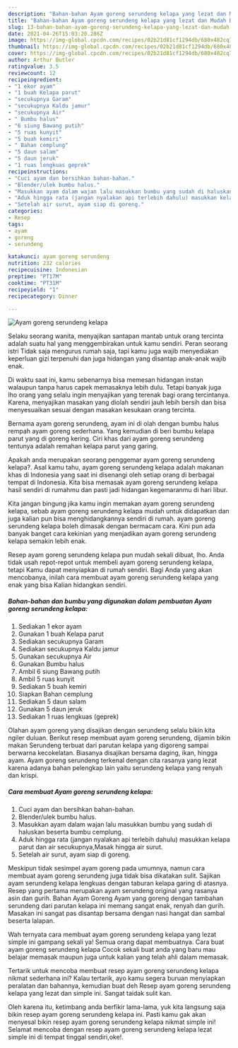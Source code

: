 ```yaml
---
description: "Bahan-bahan Ayam goreng serundeng kelapa yang lezat dan Mudah Dibuat"
title: "Bahan-bahan Ayam goreng serundeng kelapa yang lezat dan Mudah Dibuat"
slug: 13-bahan-bahan-ayam-goreng-serundeng-kelapa-yang-lezat-dan-mudah-dibuat
date: 2021-04-26T15:03:20.286Z
image: https://img-global.cpcdn.com/recipes/02b21d81cf1294db/680x482cq70/ayam-goreng-serundeng-kelapa-foto-resep-utama.jpg
thumbnail: https://img-global.cpcdn.com/recipes/02b21d81cf1294db/680x482cq70/ayam-goreng-serundeng-kelapa-foto-resep-utama.jpg
cover: https://img-global.cpcdn.com/recipes/02b21d81cf1294db/680x482cq70/ayam-goreng-serundeng-kelapa-foto-resep-utama.jpg
author: Arthur Butler
ratingvalue: 3.5
reviewcount: 12
recipeingredient:
- "1 ekor ayam"
- "1 buah Kelapa parut"
- "secukupnya Garam"
- "secukupnya Kaldu jamur"
- "secukupnya Air"
- " Bumbu halus"
- "6 siung Bawang putih"
- "5 ruas kunyit"
- "5 buah kemiri"
- " Bahan cemplung"
- "5 daun salam"
- "5 daun jeruk"
- "1 ruas lengkuas geprek"
recipeinstructions:
- "Cuci ayam dan bersihkan bahan-bahan."
- "Blender/ulek bumbu halus."
- "Masukkan ayam dalam wajan lalu masukkan bumbu yang sudah di haluskan beserta bumbu cemplung."
- "Aduk hingga rata (jangan nyalakan api terlebih dahulu) masukkan kelapa parut dan air secukupnya,Masak hingga air surut."
- "Setelah air surut, ayam siap di goreng."
categories:
- Resep
tags:
- ayam
- goreng
- serundeng

katakunci: ayam goreng serundeng 
nutrition: 232 calories
recipecuisine: Indonesian
preptime: "PT17M"
cooktime: "PT31M"
recipeyield: "1"
recipecategory: Dinner

---
```



![Ayam goreng serundeng kelapa](https://img-global.cpcdn.com/recipes/02b21d81cf1294db/680x482cq70/ayam-goreng-serundeng-kelapa-foto-resep-utama.jpg)

Selaku seorang wanita, menyajikan santapan mantab untuk orang tercinta adalah suatu hal yang menggembirakan untuk kamu sendiri. Peran seorang istri Tidak saja mengurus rumah saja, tapi kamu juga wajib menyediakan keperluan gizi terpenuhi dan juga hidangan yang disantap anak-anak wajib enak.

Di waktu  saat ini, kamu sebenarnya bisa memesan hidangan instan walaupun tanpa harus capek memasaknya lebih dulu. Tetapi banyak juga lho orang yang selalu ingin menyajikan yang terenak bagi orang tercintanya. Karena, menyajikan masakan yang diolah sendiri jauh lebih bersih dan bisa menyesuaikan sesuai dengan masakan kesukaan orang tercinta. 

Bernama ayam goreng serundeng, ayam ini di olah dengan bumbu halus rempah ayam goreng sederhana. Yang kemudian di beri bumbu kelapa parut yang di goreng kering. Ciri khas dari ayam goreng serundeng tentunya adalah remahan kelapa parut yang garing.

Apakah anda merupakan seorang penggemar ayam goreng serundeng kelapa?. Asal kamu tahu, ayam goreng serundeng kelapa adalah makanan khas di Indonesia yang saat ini disenangi oleh setiap orang di berbagai tempat di Indonesia. Kita bisa memasak ayam goreng serundeng kelapa hasil sendiri di rumahmu dan pasti jadi hidangan kegemaranmu di hari libur.

Kita jangan bingung jika kamu ingin memakan ayam goreng serundeng kelapa, sebab ayam goreng serundeng kelapa mudah untuk didapatkan dan juga kalian pun bisa menghidangkannya sendiri di rumah. ayam goreng serundeng kelapa boleh dimasak dengan bermacam cara. Kini pun ada banyak banget cara kekinian yang menjadikan ayam goreng serundeng kelapa semakin lebih enak.

Resep ayam goreng serundeng kelapa pun mudah sekali dibuat, lho. Anda tidak usah repot-repot untuk membeli ayam goreng serundeng kelapa, tetapi Kamu dapat menyiapkan di rumah sendiri. Bagi Anda yang akan mencobanya, inilah cara membuat ayam goreng serundeng kelapa yang enak yang bisa Kalian hidangkan sendiri.

<!--inarticleads1-->

##### Bahan-bahan dan bumbu yang digunakan dalam pembuatan Ayam goreng serundeng kelapa:

1. Sediakan 1 ekor ayam
1. Gunakan 1 buah Kelapa parut
1. Sediakan secukupnya Garam
1. Sediakan secukupnya Kaldu jamur
1. Gunakan secukupnya Air
1. Gunakan  Bumbu halus
1. Ambil 6 siung Bawang putih
1. Ambil 5 ruas kunyit
1. Sediakan 5 buah kemiri
1. Siapkan  Bahan cemplung
1. Sediakan 5 daun salam
1. Gunakan 5 daun jeruk
1. Sediakan 1 ruas lengkuas (geprek)


Olahan ayam goreng yang disajikan dengan serundeng selalu bikin kita ngiler duluan. Berikut resep membuat ayam goreng serundeng, dijamin bikin makan Serundeng terbuat dari parutan kelapa yang digoreng sampai berwarna kecokelatan. Biasanya disajikan bersama daging, ikan, hingga ayam. Ayam goreng serundeng terkenal dengan cita rasanya yang lezat karena adanya bahan pelengkap lain yaitu serundeng kelapa yang renyah dan krispi. 

<!--inarticleads2-->

##### Cara membuat Ayam goreng serundeng kelapa:

1. Cuci ayam dan bersihkan bahan-bahan.
1. Blender/ulek bumbu halus.
1. Masukkan ayam dalam wajan lalu masukkan bumbu yang sudah di haluskan beserta bumbu cemplung.
1. Aduk hingga rata (jangan nyalakan api terlebih dahulu) masukkan kelapa parut dan air secukupnya,Masak hingga air surut.
1. Setelah air surut, ayam siap di goreng.


Meskipun tidak sesimpel ayam goreng pada umumnya, namun cara membuat ayam goreng serundeng juga tidak bisa dikatakan sulit. Sajikan ayam serundeng kelapa lengkuas dengan taburan kelapa garing di atasnya. Resep yang pertama merupakan ayam serundeng original yang rasanya asin dan gurih. Bahan Ayam Goreng Ayam yang goreng dengan tambahan serundeng dari parutan kelapa ini memang sangat enak, renyah dan gurih. Masakan ini sangat pas disantap bersama dengan nasi hangat dan sambal beserta lalapan. 

Wah ternyata cara membuat ayam goreng serundeng kelapa yang lezat simple ini gampang sekali ya! Semua orang dapat membuatnya. Cara buat ayam goreng serundeng kelapa Cocok sekali buat anda yang baru mau belajar memasak maupun juga untuk kalian yang telah ahli dalam memasak.

Tertarik untuk mencoba membuat resep ayam goreng serundeng kelapa nikmat sederhana ini? Kalau tertarik, ayo kamu segera buruan menyiapkan peralatan dan bahannya, kemudian buat deh Resep ayam goreng serundeng kelapa yang lezat dan simple ini. Sangat taidak sulit kan. 

Oleh karena itu, ketimbang anda berfikir lama-lama, yuk kita langsung saja bikin resep ayam goreng serundeng kelapa ini. Pasti kamu gak akan menyesal bikin resep ayam goreng serundeng kelapa nikmat simple ini! Selamat mencoba dengan resep ayam goreng serundeng kelapa lezat simple ini di tempat tinggal sendiri,oke!.

